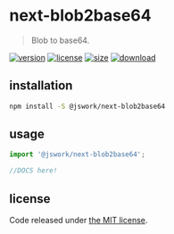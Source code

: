 # next-blob2base64
> Blob to base64.

[![version][version-image]][version-url]
[![license][license-image]][license-url]
[![size][size-image]][size-url]
[![download][download-image]][download-url]

## installation
```bash
npm install -S @jswork/next-blob2base64
```

## usage
```js
import '@jswork/next-blob2base64';

//DOCS here!
```

## license
Code released under [the MIT license](https://github.com/afeiship/next-blob2base64/blob/master/LICENSE.txt).

[version-image]: https://img.shields.io/npm/v/@jswork/next-blob2base64
[version-url]: https://npmjs.org/package/@jswork/next-blob2base64

[license-image]: https://img.shields.io/npm/l/@jswork/next-blob2base64
[license-url]: https://github.com/afeiship/next-blob2base64/blob/master/LICENSE.txt

[size-image]: https://img.shields.io/bundlephobia/minzip/@jswork/next-blob2base64
[size-url]: https://github.com/afeiship/next-blob2base64/blob/master/dist/next-blob2base64.min.js

[download-image]: https://img.shields.io/npm/dm/@jswork/next-blob2base64
[download-url]: https://www.npmjs.com/package/@jswork/next-blob2base64
